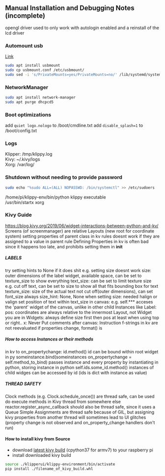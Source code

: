 ## Manual Installation and Debugging Notes (incomplete)


opengl driver used to only work with autologin enabled and a reinstall of the lcd driver  

### Automount usb

[Link](https://raspberrypi.stackexchange.com/questions/66169/auto-mount-usb-stick-on-plug-in-without-uuid)  

```bash
sudo apt install usbmount
sudo cp usbmount.conf /etc/usbmount/
sudo sed -i 's/PrivateMounts=yes/PrivateMounts=no/' /lib/systemd/system/systemd-udevd.service
```

### NetworkManager

```bash
sudo apt install network-manager  
sudo apt purge dhcpcd5  
```

### Boot optimizations

add `quiet logo.nologo` to /boot/cmdline.txt
add `disable_splash=1` to /boot/config.txt

### Logs

Klipper: /tmp/klippy.log  
Kivy:  ~/.kivy/logs  
Xorg: /var/log/  


### Shutdown without needing to provide password

```bash
sudo echo "%sudo ALL=(ALL) NOPASSWD: /bin/systemctl" >> /etc/sudoers
```

/home/pi/klippy-env/bin/python      klippy executable  
/usr/bin/startx                     xorg


### Kivy Guide

https://blog.kivy.org/2019/06/widget-interactions-between-python-and-kv/
Screens (of screenmanager) are relative Layouts (new root for coordinate system)
setting properties of parent class in kv rules doesnt work if they are assigned to a value in parent rule
Defining Properties in kv is often bad since it happens too late, and prohibits setting them in __init__
##### LABELS #####
try setting hints to None if it does shit e.g. setting size doesnt work
size: outer dimensions of the label widget, available space, can be set to texture_size to show everything
text_size: can be set to limit texture size e.g. cut off text, can be set to size to show all that fits bounding box for text
texture_size: size of the actual text not cut off(outer dimensions), can set font_size
always size_hint: None, None when setting size: needed
halign or valign set position of text within text_size
in canvas: e.g. self.*** acceses the 'parent' widget of the canvas, unlike in other child Instances like Label:
pos: coordinates are always relative to the innermost Layout, not Widget you are in
Widgets: always define size first then pos at least when using top or right.. x:
Never Put comments after canvas: Instruction
f-strings in kv are not reevaluated if properties change, format() is
##### How to access Instances or their methods #####
in kv to on_propertychange: id.method() id can be bound within root widget
in py someinstance.bind(someinstances on_propertychange = self.method_to_bind) passes instance and every property
by instantiating in python, storing instance
in python self.ids.some_id.method() instances of child widges can be accessed by id (ids is dict with instance as value)
##### THREAD SAFETY #####
Clock methods (e.g. Clock.schedule_once()) are thread safe, can be used do execute methods in Kivy thread from somewhere else
reactor.register_async_callback should also be thread safe, since it uses a Queue
Simple Assignments are thread safe because of GIL, but assigning kivy properties from another thread will sometimes lead
to UI glitches (property change is not observed and on_property_change handlers don't run)
#### How to install kivy from Source #####
- download [latest kivy build](https://kivy.org/downloads/ci/raspberrypi/kivy/) (cpython37 for armv7) to your raspberry pi
- install downloaded kivy build
```bash
source ./klipperui/klippy-environment/bin/activate
pip install ./filename_of_kivy_build.whl
```
